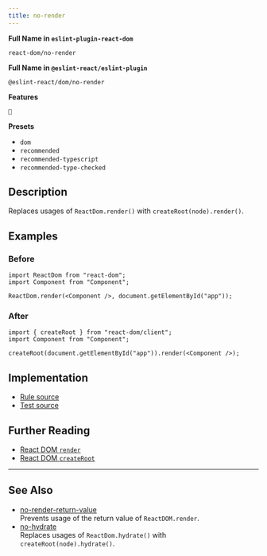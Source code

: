 ```yaml
---
title: no-render
---
```


**Full Name in `eslint-plugin-react-dom`**

```plain copy
react-dom/no-render
```

**Full Name in `@eslint-react/eslint-plugin`**

```plain copy
@eslint-react/dom/no-render
```

**Features**

`🔄`

**Presets**

- `dom`
- `recommended`
- `recommended-typescript`
- `recommended-type-checked`

## Description

Replaces usages of `ReactDom.render()` with `createRoot(node).render()`.

## Examples

### Before

```tsx
import ReactDom from "react-dom";
import Component from "Component";

ReactDom.render(<Component />, document.getElementById("app"));
```

### After

```tsx
import { createRoot } from "react-dom/client";
import Component from "Component";

createRoot(document.getElementById("app")).render(<Component />);
```

## Implementation

- [Rule source](https://github.com/Rel1cx/eslint-react/tree/main/packages/plugins/eslint-plugin-react-dom/src/rules/no-render.ts)
- [Test source](https://github.com/Rel1cx/eslint-react/tree/main/packages/plugins/eslint-plugin-react-dom/src/rules/no-render.spec.ts)

## Further Reading

- [React DOM `render`](https://18.react.dev/reference/react-dom/render)
- [React DOM `createRoot`](https://react.dev/reference/react-dom/client/createRoot)

---

## See Also

- [no-render-return-value](./dom-no-render-return-value)\
  Prevents usage of the return value of `ReactDOM.render`.
- [no-hydrate](./dom-no-hydrate)\
  Replaces usages of `ReactDom.hydrate()` with `createRoot(node).hydrate()`.
